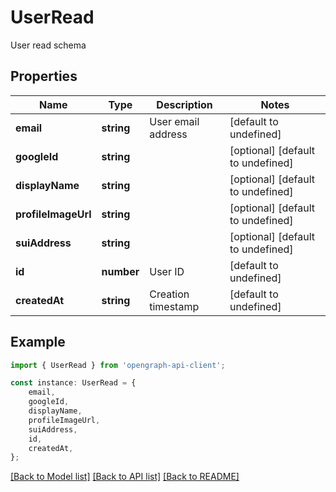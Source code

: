 # UserRead

User read schema

## Properties

Name | Type | Description | Notes
------------ | ------------- | ------------- | -------------
**email** | **string** | User email address | [default to undefined]
**googleId** | **string** |  | [optional] [default to undefined]
**displayName** | **string** |  | [optional] [default to undefined]
**profileImageUrl** | **string** |  | [optional] [default to undefined]
**suiAddress** | **string** |  | [optional] [default to undefined]
**id** | **number** | User ID | [default to undefined]
**createdAt** | **string** | Creation timestamp | [default to undefined]

## Example

```typescript
import { UserRead } from 'opengraph-api-client';

const instance: UserRead = {
    email,
    googleId,
    displayName,
    profileImageUrl,
    suiAddress,
    id,
    createdAt,
};
```

[[Back to Model list]](../README.md#documentation-for-models) [[Back to API list]](../README.md#documentation-for-api-endpoints) [[Back to README]](../README.md)
